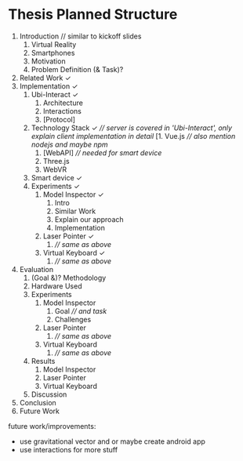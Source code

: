 # Thesis Planned Structure

1. Introduction // similar to kickoff slides
   1. Virtual Reality
   1. Smartphones
   1. Motivation
   1. Problem Definition (& Task)?
1. Related Work ✓
1. Implementation ✓
   1. Ubi-Interact ✓
      1. Architecture
      1. Interactions
      1. [Protocol]
   1. Technology Stack ✓ _// server is covered in 'Ubi-Interact', only explain client implementation in detail_
      [1. Vue.js _// also mention nodejs and maybe npm_
      1. [WebAPI] _// needed for smart device_
      1. Three.js
      1. WebVR
   1. Smart device ✓
   1. Experiments ✓
      1. Model Inspector ✓
         1. Intro
         2. Similar Work
         3. Explain our approach
         4. Implementation
      1. Laser Pointer ✓
         1. _// same as above_
      1. Virtual Keyboard ✓
         1. _// same as above_
1. Evaluation
   1. (Goal &)? Methodology
   1. Hardware Used
   1. Experiments
      1. Model Inspector
         1. Goal _// and task_
         1. Challenges
      1. Laser Pointer
         1. _// same as above_
      1. Virtual Keyboard
         1. _// same as above_
   1. Results
      1. Model Inspector
      1. Laser Pointer
      1. Virtual Keyboard
   1. Discussion
1. Conclusion
1. Future Work

future work/improvements:

- use gravitational vector and or maybe create android app
- use interactions for more stuff
